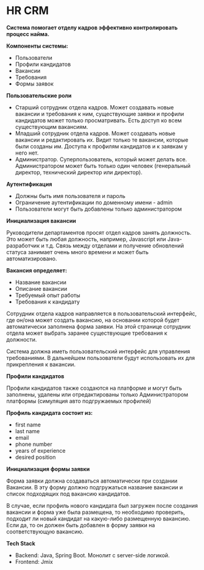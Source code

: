 # HR CRM
**Система помогает отделу кадров эффективно контролировать процесс найма.**

**Компоненты системы:**
-	Пользователи
-	Профили кандидатов
-	Вакансии
-	Требования
-	Формы заявок

**Пользовательские роли**
-	Старший сотрудник отдела кадров. Может создавать новые вакансии и требования к ним, существующие заявки и профили кандидатов может только просматривать. Есть доступ ко всем существующим вакансиям.
-	Младший сотрудник отдела кадров. Может создавать новые вакансии и редактировать их. Видит только те вакансии, которые были созданы им. Доступа к профилям кандидатов и к заявкам у него нет.
-	Администратор. Суперпользователь, который может делать все. Администратором может быть только один человек (генеральный директор, технический директор или директор).

**Аутентификация**
-	Должны быть имя пользователя и пароль
-	Ограничение аутентификации по доменному имени - admin
-	Пользователи могут быть добавлены только администратором

**Инициализация вакансии**

Руководители департаментов просят отдел кадров занять должность. Это может быть любая должность, например, Javascript или Java-разработчик и т.д. Связь между отделами и получение обновлений статуса занимает очень много времени и может быть автоматизировано.

**Вакансия определяет:**
- Название вакансии
- Описание вакансии
- Требуемый опыт работы
- Требования к кандидату

Сотрудник отдела кадров направляется в пользовательский интерфейс, где он/она может создать вакансию, на основании которой будет автоматически заполнена форма заявки. На этой странице сотрудник отдела может выбрать заранее существующие требования к должности.

Система должна иметь пользовательский интерфейс для управления требованиями. В дальнейшем пользователи будут использовать их для прикрепления к вакансии.

**Профили кандидатов**

Профили кандидатов также создаются на платформе и могут быть заполнены, удалены или отредактированы только Администратором платформы (симуляция авто подгружаемых профилей)

**Профиль кандидата состоит из:**
- first name
- last name
- email
- phone number
- years of experience
- desired position

**Инициализация формы заявки**

Форма заявки должна создаваться автоматически при создании Вакансии. В эту форму должно подгружаться название вакансии и список подходящих под вакансию кандидатов.

В случае, если профиль нового кандидата был загружен после создания вакансии и форма уже была размещена, то необходимо проверить, подходит ли новый кандидат на какую-либо размещенную вакансию. Если да, то он должен быть добавлен в форму заявки на соответствующую вакансию. 

**Tech Stack**
- Backend: Java, Spring Boot. Монолит с server-side логикой.
- Frontend: Jmix